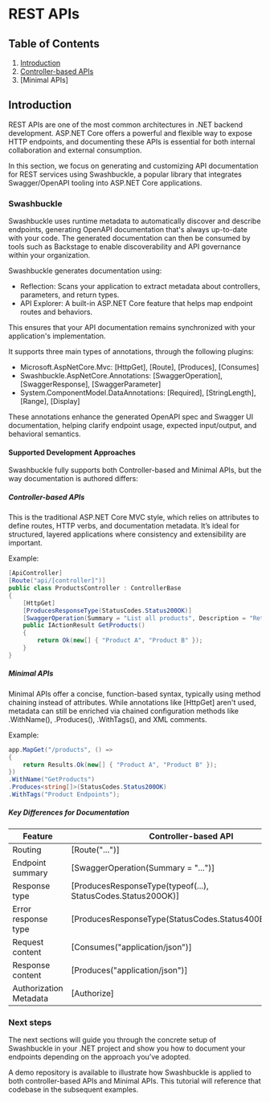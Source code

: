 # REST APIs

## Table of Contents

1. [Introduction](#introduction)
2. [Controller-based APIs](RestApisControllerBased#introduction)
3. [Minimal APIs]

## Introduction

REST APIs are one of the most common architectures in .NET backend development. ASP.NET Core offers a powerful and flexible way to expose HTTP endpoints, and documenting these APIs is essential for both internal collaboration and external consumption.

In this section, we focus on generating and customizing API documentation for REST services using Swashbuckle, a popular library that integrates Swagger/OpenAPI tooling into ASP.NET Core applications.

### Swashbuckle

Swashbuckle uses runtime metadata to automatically discover and describe endpoints, generating OpenAPI documentation that's always up-to-date with your code. The generated documentation can then be consumed by tools such as Backstage to enable discoverability and API governance within your organization.

Swashbuckle generates documentation using:

- Reflection: Scans your application to extract metadata about controllers, parameters, and return types.
- API Explorer: A built-in ASP.NET Core feature that helps map endpoint routes and behaviors.

This ensures that your API documentation remains synchronized with your application's implementation.

It supports three main types of annotations, through the following plugins:

- Microsoft.AspNetCore.Mvc: [HttpGet], [Route], [Produces], [Consumes]
- Swashbuckle.AspNetCore.Annotations: [SwaggerOperation], [SwaggerResponse], [SwaggerParameter]
- System.ComponentModel.DataAnnotations: [Required], [StringLength], [Range], [Display]

These annotations enhance the generated OpenAPI spec and Swagger UI documentation, helping clarify endpoint usage, expected input/output, and behavioral semantics.

#### Supported Development Approaches

Swashbuckle fully supports both Controller-based and Minimal APIs, but the way documentation is authored differs:

##### Controller-based APIs

This is the traditional ASP.NET Core MVC style, which relies on attributes to define routes, HTTP verbs, and documentation metadata. It’s ideal for structured, layered applications where consistency and extensibility are important.

Example:

```csharp
[ApiController]
[Route("api/[controller]")]
public class ProductsController : ControllerBase
{
    [HttpGet]
    [ProducesResponseType(StatusCodes.Status200OK)]
    [SwaggerOperation(Summary = "List all products", Description = "Returns a list of all available products")]
    public IActionResult GetProducts()
    {
        return Ok(new[] { "Product A", "Product B" });
    }
}
```

##### Minimal APIs

Minimal APIs offer a concise, function-based syntax, typically using method chaining instead of attributes. While annotations like [HttpGet] aren't used, metadata can still be enriched via chained configuration methods like .WithName(), .Produces(), .WithTags(), and XML comments.

Example:

```csharp
app.MapGet("/products", () =>
{
    return Results.Ok(new[] { "Product A", "Product B" });
})
.WithName("GetProducts")
.Produces<string[]>(StatusCodes.Status200OK)
.WithTags("Product Endpoints");
```

##### Key Differences for Documentation

| Feature | Controller-based API | Minimal API |
| ----------- | ----------- | ----------- |
| Routing | [Route("...")] | .MapGet("...") / .MapPost("...") / ... |
| Endpoint summary | [SwaggerOperation(Summary = "...")] | .WithName("") |
| Response type | [ProducesResponseType(typeof(...), StatusCodes.Status200OK)] | .Produces<...>(StatusCodes.Status200OK)  |
| Error response type | [ProducesResponseType(StatusCodes.Status400BadRequest)] | .Produces(StatusCodes.Status400BadRequest)  |
| Request content | [Consumes("application/json")] | .Accepts<...>("application/json") |
| Response content | [Produces("application/json")] | .Produces<...>("application/json") |
| Authorization Metadata | [Authorize] | .RequireAuthorization() |

### Next steps

The next sections will guide you through the concrete setup of Swashbuckle in your .NET project and show you how to document your endpoints depending on the approach you’ve adopted.

A demo repository is available to illustrate how Swashbuckle is applied to both controller-based APIs and Minimal APIs. This tutorial will reference that codebase in the subsequent examples.

